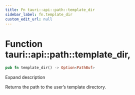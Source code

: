 ```yaml
---
title: Fn tauri::api::path::template_dir
sidebar_label: fn.template_dir
custom_edit_url: null
---
```


  # Function tauri::api::path::template_dir,

```rs
pub fn template_dir() -> Option<PathBuf>
```

Expand description

Returns the path to the user’s template directory.
  